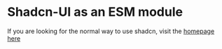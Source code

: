 # Shadcn-UI as an ESM module



If you are looking for the normal way to use shadcn, visit the [homepage here](https://ui.shadcn.com/)
